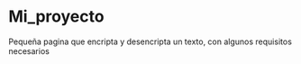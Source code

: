 # Mi_proyecto
Pequeña pagina que encripta y desencripta un texto, con algunos requisitos necesarios

